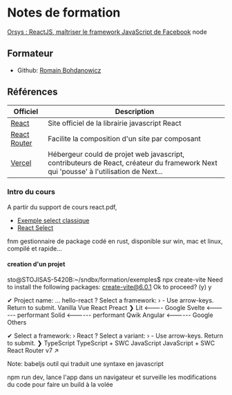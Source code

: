 # Notes de formation

[Orsys : ReactJS, maîtriser le framework JavaScript de Facebook](https://www.orsys.fr/formation/tjs)
node
## Formateur

* Github: [Romain Bohdanowicz](https://github.com/bioub)

## Références

Officiel | Description
---------|----------
[React](https://react.dev/) | Site officiel de la librairie javascript React
[React Router](https://reactrouter.com/) | Facilite la composition d'un site par composant
[Vercel](https://vercel.com/) | Hébergeur could de projet web javascript, contributeurs de React, créateur du framework Next qui 'pousse' à l'utilisation de Next...

### Intro du cours

A partir du support de cours react.pdf,

* [Exemple select classique](https://developer.mozilla.org/en-US/docs/Web/HTML/Element/select)
* [React Select](https://react-select.com/home)

fnm gestionnaire de package codé en rust, disponible sur win, mac et linux, compilé et rapide...

#### creation d'un projet

sto@STOJISAS-5420B:~/sndbx/formation/exemples$ npx create-vite
Need to install the following packages:
create-vite@6.0.1
Ok to proceed? (y) y

✔ Project name: … hello-react
? Select a framework: › - Use arrow-keys. Return to submit.
    Vanilla
    Vue
    React
    Preact
❯   Lit     <---- Google
    Svelte  <------ performant
    Solid   <------ performant
    Qwik
    Angular <------ Google
    Others

✔ Select a framework: › React
? Select a variant: › - Use arrow-keys. Return to submit.
❯   TypeScript
    TypeScript + SWC
    JavaScript
    JavaScript + SWC
    React Router v7 ↗

Note: babeljs outil qui traduit une syntaxe en javascript


npm run dev, lance l'app dans un navigateur et surveille les modifications du code pour faire un build à la volée
